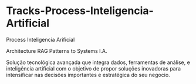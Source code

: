 # Tracks-Process-Inteligencia-Artificial
Process Inteligencia Arificial

Architecture RAG Patterns to Systems I.A.

Solução tecnológica avançada que integra dados, ferramentas de análise, e inteligência artificial com o objetivo de propor soluções inovadoras para intensificar nas decisões importantes e estratégica do seu negocio.
